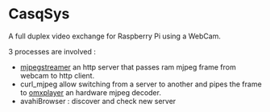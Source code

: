 CasqSys
=======

A full duplex video exchange for Raspberry Pi using a WebCam.

3 processes are involved : 
- [mjpegstreamer](http://code.google.com/p/mjpg-streamer/) an http server that passes ram mjpeg frame from webcam to http client.
- curl_mjpeg allow switching from a server to another and pipes the frame to [omxplayer](https://github.com/huceke/omxplayer) an hardware mjpeg decoder.
- avahiBrowser : discover and check new server
	